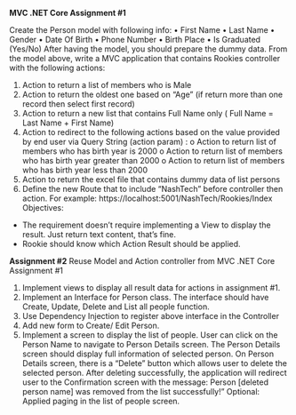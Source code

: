 ﻿**MVC .NET Core Assignment #1**

Create the Person model with following info:
• First Name
• Last Name
• Gender
• Date Of Birth
• Phone Number
• Birth Place
• Is Graduated (Yes/No)
After having the model, you should prepare the dummy data.
From the model above, write a MVC application that contains Rookies controller with the following
actions:

1. Action to return a list of members who is Male
2. Action to return the oldest one based on “Age” (if return more than one record then select first
   record)
3. Action to return a new list that contains Full Name only ( Full Name = Last Name + First Name)
4. Action to redirect to the following actions based on the value provided by end user via Query
   String (action param) :
   o Action to return list of members who has birth year is 2000
   o Action to return list of members who has birth year greater than 2000
   o Action to return list of members who has birth year less than 2000
5. Action to return the excel file that contains dummy data of list persons
6. Define the new Route that to include “NashTech” before controller then action. For example:
   https://localhost:5001/NashTech/Rookies/Index
   Objectives:

- The requirement doesn’t require implementing a View to display the result. Just return text
  content, that’s fine.
- Rookie should know which Action Result should be applied.

**Assignment #2**
Reuse Model and Action controller from MVC .NET Core Assignment #1

1. Implement views to display all result data for actions in assignment #1.
2. Implement an Interface for Person class. The interface should have Create, Update, Delete and List all
   people function.
3. Use Dependency Injection to register above interface in the Controller
4. Add new form to Create/ Edit Person.
5. Implement a screen to display the list of people. User can click on the Person Name to navigate to
   Person Details screen. The Person Details screen should display full information of selected person. On
   Person Details screen, there is a “Delete” button which allows user to delete the selected person. After
   deleting successfully, the application will redirect user to the Confirmation screen with the message:
   Person [deleted person name] was removed from the list successfully!”
   Optional: Applied paging in the list of people screen.
